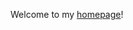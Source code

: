 Welcome to my [homepage](https://wenpanli.github.io/)!


<script type="text/javascript" id="clustrmaps" src="//clustrmaps.com/map_v2.js?d=bJLNsNNGfZaE2k7gG6Yyef8nUu_Yu9GyvLf6wiEOLMA&cl=ffffff&w=a"></script>
